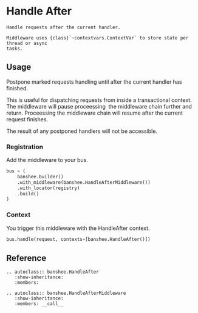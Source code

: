 # Handle After

```{rst-class} lead
Handle requests after the current handler.
```

```{note}
Middleware uses {class}`~contextvars.ContextVar` to store state per thread or async
tasks.
```

## Usage

Postpone marked requests handling until after the current handler has finished.

This is useful for dispatching requests from inside a transactional context. The middleware will pause proceessing  the middleware chain further and return. Proceessing the middleware chain will resume after the current request finishes.

The result of any postponed handlers will not be accessible.

### Registration

Add the middleware to your bus.  

```py
bus = (
    banshee.builder()
    .with_middleware(banshee.HandleAfterMiddleware())
    .with_locator(registry)
    .build()
)
```

### Context

You trigger this middleware with the HandleAfter context.

```py
bus.handle(request, contexts=[banshee.HandleAfter()])
```

## Reference

```{eval-rst}
.. autoclass:: banshee.HandleAfter
   :show-inheritance:
   :members:

.. autoclass:: banshee.HandleAfterMiddleware
   :show-inheritance:
   :members: __call__
```